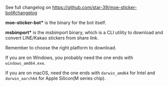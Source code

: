 See full changelog on https://github.com/star-39/moe-sticker-bot#changelog

__moe-sticker-bot*__ is the binary for the bot itself.

__msbimport*__ is the msbimport binary, which is a CLI utility to download and convert LINE/Kakao stickers from share link.

Remember to choose the right platform to download.

If you are on Windows, you probably need the one ends with `windows_amd64.exe`.

If you are on macOS, need the one ends with `darwin_amd64` for Intel and `darwin_aarch64` for Apple Silicon(M series chip).
